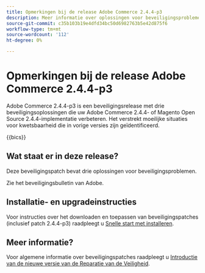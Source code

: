 ```yaml
---
title: Opmerkingen bij de release Adobe Commerce 2.4.4-p3
description: Meer informatie over oplossingen voor beveiligingsproblemen vindt u in de Adobe Commerce-release 2.4.4-p3.
source-git-commit: c35b103b19e4dfd34bc50d6982763b5e42d875f6
workflow-type: tm+mt
source-wordcount: '112'
ht-degree: 0%

---
```



# Opmerkingen bij de release Adobe Commerce 2.4.4-p3

Adobe Commerce 2.4.4-p3 is een beveiligingsrelease met drie beveiligingsoplossingen die uw Adobe Commerce 2.4.4- of Magento Open Source 2.4.4-implementatie verbeteren. Het verstrekt moeilijke situaties voor kwetsbaarheid die in vorige versies zijn geïdentificeerd.

{{bics}}

## Wat staat er in deze release?

Deze beveiligingspatch bevat drie oplossingen voor beveiligingsproblemen.

Zie het beveiligingsbulletin van Adobe.

## Installatie- en upgradeinstructies

Voor instructies over het downloaden en toepassen van beveiligingspatches (inclusief patch 2.4.4-p3) raadpleegt u [Snelle start met installeren](../../../installation/composer.md).

## Meer informatie?

Voor algemene informatie over beveiligingspatches raadpleegt u [Introductie van de nieuwe versie van de Reparatie van de Veiligheid](https://community.magento.com/t5/Magento-DevBlog/Introducing-the-New-Security-Patch-Release/ba-p/141287).
